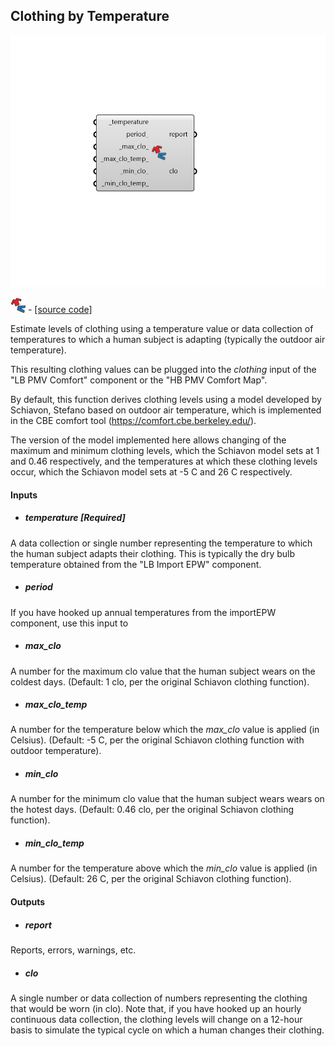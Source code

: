 ## Clothing by Temperature

![](../../images/components/Clothing_by_Temperature.png)

![](../../images/icons/Clothing_by_Temperature.png) - [[source code]](https://github.com/ladybug-tools/ladybug-grasshopper/blob/master/ladybug_grasshopper/src//LB%20Clothing%20by%20Temperature.py)


Estimate levels of clothing using a temperature value or data collection of temperatures to which a human subject is adapting (typically the outdoor air temperature). 

This resulting clothing values can be plugged into the _clothing_ input of the "LB PMV Comfort" component or the "HB PMV Comfort Map". 

By default, this function derives clothing levels using a model developed by Schiavon, Stefano based on outdoor air temperature, which is implemented in the CBE comfort tool (https://comfort.cbe.berkeley.edu/). 

The version of the model implemented here allows changing of the maximum and minimum clothing levels, which the Schiavon model sets at 1 and 0.46 respectively, and the temperatures at which these clothing levels occur, which the Schiavon model sets at -5 C and 26 C respectively. 



#### Inputs
* ##### temperature [Required]
A data collection or single number representing the temperature to which the human subject adapts their clothing. This is typically the dry bulb temperature obtained from the "LB Import EPW" component. 
* ##### period 
If you have hooked up annual temperatures from the importEPW component, use this input to  
* ##### max_clo 
A number for the maximum clo value that the human subject wears on the coldest days. (Default: 1 clo, per the original Schiavon clothing function). 
* ##### max_clo_temp 
A number for the temperature below which the _max_clo_ value is applied (in Celsius). (Default: -5 C, per the original Schiavon clothing function with outdoor temperature). 
* ##### min_clo 
A number for the minimum clo value that the human subject wears wears on the hotest days. (Default: 0.46 clo, per the original Schiavon clothing function). 
* ##### min_clo_temp 
A number for the temperature above which the _min_clo_ value is applied (in Celsius). (Default: 26 C, per the original Schiavon clothing function). 

#### Outputs
* ##### report
Reports, errors, warnings, etc. 
* ##### clo
A single number or data collection of numbers representing the clothing that would be worn (in clo). Note that, if you have hooked up an hourly continuous data collection, the clothing levels will change on a 12-hour basis to simulate the typical cycle on which a human changes their clothing. 